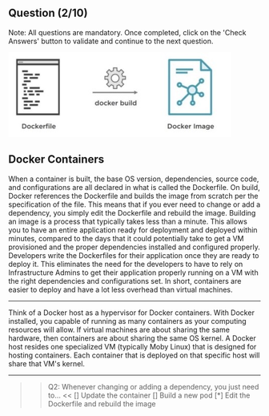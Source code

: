 ## Question (2/10)

Note: All questions are mandatory. Once completed, click on the 'Check Answers' button to validate and continue to the next question.

![](./assets/Dockerfile.jpg)

## Docker Containers

When a container is built, the base OS version, dependencies, source code, and configurations are all declared in what is called the Dockerfile. On build, Docker references the Dockerfile and builds the image from scratch per the specification of the file. This means that if you ever need to change or add a dependency, you simply edit the Dockerfile and rebuild the image. Building an image is a process that typically takes less than a minute. This allows you to have an entire application ready for deployment and deployed within minutes, compared to the days that it could potentially take to get a VM provisioned and the proper dependencies installed and configured properly. Developers write the Dockerfiles for their application once they are ready to deploy it. This eliminates the need for the developers to have to rely on Infrastructure Admins to get their application properly running on a VM with the right dependencies and configurations set. In short, containers are easier to deploy and have a lot less overhead than virtual machines.

---

Think of a Docker host as a hypervisor for Docker containers. With Docker installed, you capable of running as many containers as your computing resources will allow. If virtual machines are about sharing the same hardware, then containers are about sharing the same OS kernel. A Docker host resides one specialized VM (typically Moby Linux) that is designed for hosting containers. Each container that is deployed on that specific host will share that VM's kernel.

---
>>Q2: Whenever changing or adding a dependency, you just need to... << 
[] Update the container
[] Build a new pod
[*] Edit the Dockerfile and rebuild the image
